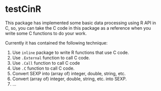 # testCinR

This package has implemented some basic data processing using R API in C,
so, you can take the C code in this package as a reference when you write some C functions to do your work.

Currently it has contained the following technique:

1. Use `inline` package to write R functions that use C code.
2. Use `.External` function to call C code.
3. Use `.Call` function to call C code
4. Use `.C` function to call C code.
5. Convert SEXP into (array of) integer, double, string, etc.
6. Convert (array of) integer, double, string, etc. into SEXP.
7. ...

